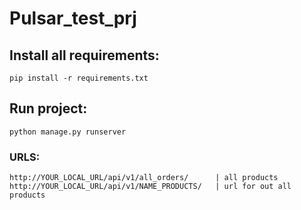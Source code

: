 # Pulsar_test_prj

## Install all requirements:

  `pip install -r requirements.txt`
  
## Run project:
  
  `python manage.py runserver`
  
### URLS:
  
  ```
  http://YOUR_LOCAL_URL/api/v1/all_orders/      | all products
  http://YOUR_LOCAL_URL/api/v1/NAME_PRODUCTS/   | url for out all products
  ```
